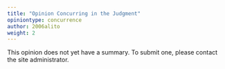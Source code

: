 ```yaml
---
title: "Opinion Concurring in the Judgment"
opiniontype: concurrence
author: 2006alito
weight: 2
---
```

This opinion does not yet have a summary. To submit one, please contact the site administrator.